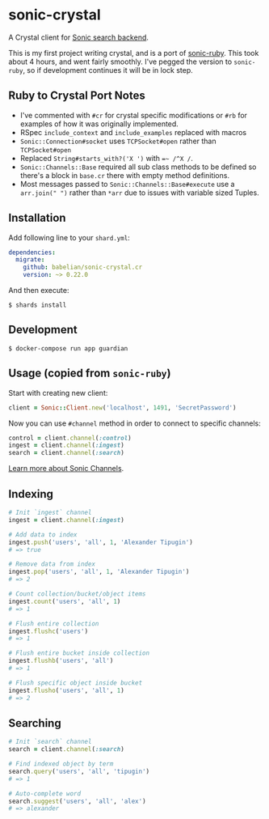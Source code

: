 # sonic-crystal

<!--
[![Build Status](https://www.travis-ci.com/babelian/sonic-crystal.svg?branch=master)](https://www.travis-ci.com/babelian/sonic-crystal)
-->

A Crystal client for [Sonic search backend](https://github.com/valeriansaliou/sonic).

This is my first project writing crystal, and is a port of
[sonic-ruby](https://github.com/atipugin/sonic-ruby). This took about 4 hours, and went fairly smoothly. I've pegged the version to `sonic-ruby`, so if development continues it will be in lock step.

## Ruby to Crystal Port Notes

* I've commented with `#cr` for crystal specific modifications or `#rb` for examples of how it was originally implemented.
* RSpec `include_context` and `include_examples` replaced with macros
* `Sonic::Connection#socket` uses `TCPSocket#open` rather than `TCPSocket#open`
* Replaced `String#starts_with?('X ')` with `=~ /^X /`.
* `Sonic::Channels::Base` required all sub class methods to be defined so there's a block in `base.cr` there with empty method definitions.
* Most messages passed to `Sonic::Channels::Base#execute` use a `arr.join(" ")` rather than `*arr` due to issues with variable sized Tuples.

## Installation

Add following line to your `shard.yml`:

```yaml
dependencies:
  migrate:
    github: babelian/sonic-crystal.cr
    version: ~> 0.22.0
```

And then execute:

```shell
$ shards install
```

## Development

```shell
$ docker-compose run app guardian
```

<!-- below copied from sonic-ruby: -->

## Usage (copied from `sonic-ruby`)

Start with creating new client:

```ruby
client = Sonic::Client.new('localhost', 1491, 'SecretPassword')
```

Now you can use `#channel` method in order to connect to specific channels:

```ruby
control = client.channel(:control)
ingest = client.channel(:ingest)
search = client.channel(:search)
```

[Learn more about Sonic Channels](https://github.com/valeriansaliou/sonic/blob/master/PROTOCOL.md).

## Indexing

```ruby
# Init `ingest` channel
ingest = client.channel(:ingest)

# Add data to index
ingest.push('users', 'all', 1, 'Alexander Tipugin')
# => true

# Remove data from index
ingest.pop('users', 'all', 1, 'Alexander Tipugin')
# => 2

# Count collection/bucket/object items
ingest.count('users', 'all', 1)
# => 1

# Flush entire collection
ingest.flushc('users')
# => 1

# Flush entire bucket inside collection
ingest.flushb('users', 'all')
# => 1

# Flush specific object inside bucket
ingest.flusho('users', 'all', 1)
# => 2
```

## Searching

```ruby
# Init `search` channel
search = client.channel(:search)

# Find indexed object by term
search.query('users', 'all', 'tipugin')
# => 1

# Auto-complete word
search.suggest('users', 'all', 'alex')
# => alexander
```